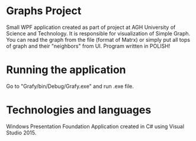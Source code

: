 # Graphs Project
Small WPF application created as part of project at AGH University of Science and Technology.
It is responsible for visualization of Simple Graph. You can read the graph from the file (format of Matrx)  or simply put all tops of graph and their "neighbors" from UI. Program written in POLISH!

# Running the application
Go to "Grafy/bin/Debug/Grafy.exe" and run .exe file.

# Technologies and languages
Windows Presentation Foundation Application created in C# using Visual Studio 2015.
